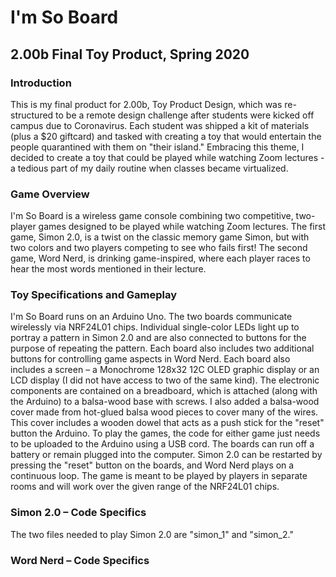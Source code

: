# I'm So Board
## 2.00b Final Toy Product, Spring 2020
### Introduction
This is my final product for 2.00b, Toy Product Design, which was re-structured to be a remote design challenge
after students were kicked off campus due to Coronavirus. Each student was shipped a kit of materials (plus a $20 giftcard) and tasked with creating a toy that would entertain the people quarantined with them on "their island." Embracing this theme, I decided to create a toy that could be played while watching Zoom lectures - a tedious part of my daily routine when classes became virtualized.
### Game Overview
I'm So Board is a wireless game console combining two competitive, two-player games designed to be played while watching Zoom lectures. The first game, Simon 2.0, is a twist on the classic memory game Simon, but with two colors and two players competing to see who fails first! The second game, Word Nerd, is drinking game-inspired, where each player races to hear the most words mentioned in their lecture.
### Toy Specifications and Gameplay
I'm So Board runs on an Arduino Uno. The two boards communicate wirelessly via NRF24L01 chips. Individual single-color LEDs light up to portray a pattern in Simon 2.0 and are also connected to buttons for the purpose of repeating the pattern. Each board also includes two additional buttons for controlling game aspects in Word Nerd. Each board also includes a screen –  a Monochrome 128x32 12C OLED graphic display or an LCD display (I did not have access to two of the same kind). The electronic components are contained on a breadboard, which is attached (along with the Arduino) to a balsa-wood base with screws. I also added a balsa-wood cover made from hot-glued balsa wood pieces to cover many of the wires. This cover includes a wooden dowel that acts as a push stick for the "reset" button the Arduino. To play the games, the code for either game just needs to be uploaded to the Arduino using a USB cord. The boards can run off a battery or remain plugged into the computer. Simon 2.0 can be restarted by pressing the "reset" button on the boards, and Word Nerd plays on a continuous loop. The game is meant to be played by players in separate rooms and will work over the given range of the NRF24L01 chips.
### Simon 2.0 – Code Specifics
The two files needed to play Simon 2.0 are "simon_1" and "simon_2." 
### Word Nerd – Code Specifics
